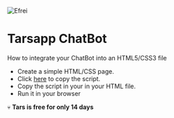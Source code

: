   ![Efrei](https://upload.wikimedia.org/wikipedia/commons/e/e7/Logo-Efrei-Paris-2017.jpg)



# Tarsapp ChatBot

How to integrate your ChatBot into an HTML5/CSS3 file


- Create a simple HTML/CSS page.
- Click [here](https://help.hellotars.com/en/articles/1001447-adding-bot-widget-on-your-site) to copy the script.
- Copy the script in your <body> in your HTML file.
- Run it in your browser
  
  

  
  
 :skull: **Tars is free for only 14 days**









